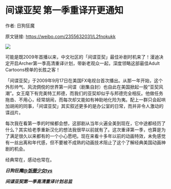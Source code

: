 # 间谍亚契 第一季重译开更通知

作者: 日狗狂魔

原文链接: https://weibo.com/2355632031/L2fnokukk

![](/image/间谍亚契%20第一季重译开更通知.webp)

可能是既2009年首播以来，中文社区的「间谍亚契」最佳补剧时机来了！漫迪决定开启Archer第一季高清重译计划，带新老观众一起，深度领略这部最佳Adult Cartoons榜单的长胜之客！

「间谍亚契」于2009年9月17日在美国FX电视台首次播出。从那一年开始，这个外形帅气、风流倜傥的世界第一间谍（剧集自封）也自此在美国掀起一股“亚契风潮”。女王麾下有完美特工邦德，而我们的亚契却似乎与邦德完全相反。他做任务拖沓、不用心，经常胡闹，而每次却又能如有神助地化险为夷。配上一群只会起哄加胡闹的同事，「间谍亚契」其实叙述更多的是办公室的日常，而并非令人激动的谍战片。

每次我在看第一季的时候都会想，这部剧从当年火遍全美到现在，它中途都经历了什么？其实给老季重新汉化的想法我很早以前就有了。这次重译第一季，也算是为了满足很久以来都有的一个小心愿吧。现在来看十多年以前的动画特效，未免感觉有一丝出离和年代感，但不要被不成熟的动画技术阻止了这个了解经典美国动画神剧的机会。

经典常在，感动也常在。

***日狗狂魔[@饭圈少女tys](https://weibo.com/n/%E9%A5%AD%E5%9C%88%E5%B0%91%E5%A5%B3tys)***

***间谍亚契第一季高清重译计划总监***